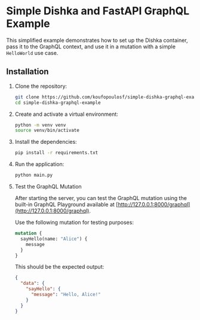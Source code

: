# Simple Dishka and FastAPI GraphQL Example

This simplified example demonstrates how to set up the Dishka container, pass it to the GraphQL context, and use it in a mutation with a simple `HelloWorld` use case.

## Installation

1. Clone the repository:

    ```bash
    git clone https://github.com/koufopoulosf/simple-dishka-graphql-example.git
    cd simple-dishka-graphql-example
    ```

2. Create and activate a virtual environment:

    ```bash
    python -m venv venv
    source venv/bin/activate
    ```

3. Install the dependencies:

    ```bash
    pip install -r requirements.txt
    ```

4. Run the application:

    ```bash
    python main.py
    ```

5. Test the GraphQL Mutation

    After starting the server, you can test the GraphQL mutation using the built-in GraphQL Playground available at [http://127.0.0.1:8000/graphql](http://127.0.0.1:8000/graphql).

    Use the following mutation for testing purposes:

    ```graphql
    mutation {
      sayHello(name: "Alice") {
        message
      }
    }
    ```

    This should be the expected output:

    ```json
    {
      "data": {
        "sayHello": {
          "message": "Hello, Alice!"
        }
      }
    }
    ```
